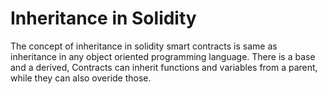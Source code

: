 # Inheritance in Solidity

The concept of inheritance in solidity smart contracts is same as inheritance in any object oriented programming language. There is a base and a derived, Contracts can inherit functions and variables from a parent, while they can also overide those.